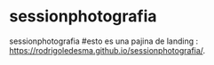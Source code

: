 # sessionphotografia
sessionphotografia
#esto es una pajina de landing : https://rodrigoledesma.github.io/sessionphotografia/.
